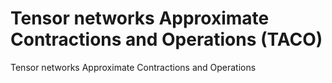 # Tensor networks Approximate Contractions and Operations (TACO)
Tensor networks Approximate Contractions and Operations
